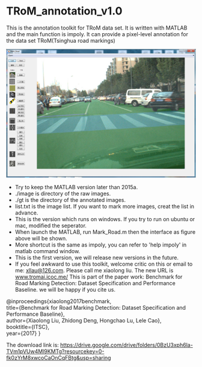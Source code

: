# TRoM_annotation_v1.0
This is the annotation toolkit for TRoM data set. It is written with MATLAB and the main function is impoly. It can provide a pixel-level annotation for the data set TRoM(Tsinghua road markings)

![interface](./pic/mark.jpg)

 + Try to keep the MATLAB version later than 2015a.
 + ./image is directory of the raw images. 
 + ./gt is the directory of the annotated images.
 + list.txt is the image list. If you want to mark more images, creat the list in advance.
 + This is the version which runs on windows. If you try to run on ubuntu or mac, modified the seperator.
 + When launch the MATLAB, run Mark_Road.m then the interface as figure above will be shown.
 + More shortcut is the same as impoly, you can refer to 'help impoly' in matlab command window.
 + This is the first version, we will release new versions in the future.
 + If you feel awkward to use this toolkit, welcome critic on this or email to me: xllau@126.com. Please call me xiaolong liu.
 The new URL is www.tromai.icoc.me/
 This is part of the paper work: Benchmark for Road Marking Detection: Dataset Specification and Performance Baseline. we will be happy if you cite us.
 
@inproceedings{xiaolong2017benchmark,   
title={Benchmark for Road Marking Detection: Dataset Specification and Performance Baseline},   
author={Xiaolong Liu, Zhidong Deng, Hongchao Lu, Lele Cao},   
booktitle={ITSC},   
year={2017} 
}

The download link is:
https://drive.google.com/drive/folders/0BzU3xph6la-TVm1pVUw4Ml9KMTg?resourcekey=0-fk0zYrM8xwcoCaOnCqFBtg&usp=sharing



